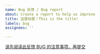 ```yaml
---
name: Bug 反馈 / Bug report
about: Create a report to help us improve
title: 这是标题！This is the title!
labels: bug
assignees: ''

---
```


[请先阅读此反馈 BUG 的注意事项，再提交](https://github.com/pansong291/XQuickEnergy/issues/25)
